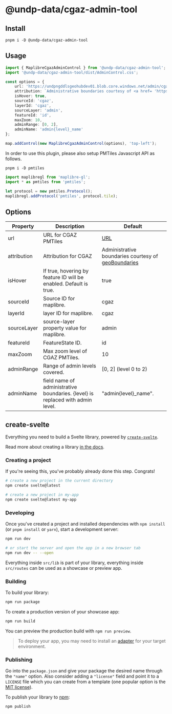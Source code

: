 # @undp-data/cgaz-admin-tool

## Install

```shell
pnpm i -D @undp-data/cgaz-admin-tool
```

## Usage

```ts
import { MaplibreCgazAdminControl } from '@undp-data/cgaz-admin-tool';
import '@undp-data/cgaz-admin-tool/dist/AdminControl.css';

const options = {
	url: 'https://undpngddlsgeohubdev01.blob.core.windows.net/admin/cgaz-geoboundaries.pmtiles',
	attribution: `Administrative boundaries courtesy of <a href= 'https://www.geoboundaries.org'>geoBoundaries</a>`,
	isHover: true,
	sourceId: 'cgaz',
	layerId: 'cgaz',
	sourceLayer: 'admin',
	featureId: 'id',
	maxZoom: 10,
	adminRange: [0, 2],
	adminName: 'admin{level}_name'
};

map.addControl(new MaplibreCgazAdminControl(options), 'top-left');
```

In order to use this plugin, please also setup PMTiles Javascript API as follows.

```shell
pnpm i -D pmtiles
```

```ts
import maplibregl from 'maplibre-gl';
import * as pmtiles from 'pmtiles';

let protocol = new pmtiles.Protocol();
maplibregl.addProtocol('pmtiles', protocol.tile);
```

## Options

| Property    | Description                                                                    | Default                                                                                     |
| ----------- | ------------------------------------------------------------------------------ | ------------------------------------------------------------------------------------------- |
| url         | URL for CGAZ PMTiles                                                           | [URL](https://undpngddlsgeohubdev01.blob.core.windows.net/admin/cgaz-geoboundaries.pmtiles) |
| attribution | Attribution for CGAZ                                                           | Administrative boundaries courtesy of [geoBoundaries](https://www.geoboundaries.org)        |
| isHover     | If true, hovering by feature ID will be enabled. Default is true.              | true                                                                                        |
| sourceId    | Source ID for maplibre.                                                        | cgaz                                                                                        |
| layerId     | layer ID for maplibre.                                                         | cgaz                                                                                        |
| sourceLayer | source-layer property value for maplibre.                                      | admin                                                                                       |
| featureId   | FeatureState ID.                                                               | id                                                                                          |
| maxZoom     | Max zoom level of CGAZ PMTiles.                                                | 10                                                                                          |
| adminRange  | Range of admin levels covered.                                                 | [0, 2] (level 0 to 2)                                                                       |
| adminName   | field name of administrative boundaries. {level} is replaced with admin level. | "admin{level}\_name".                                                                       |

## create-svelte

Everything you need to build a Svelte library, powered by [`create-svelte`](https://github.com/sveltejs/kit/tree/master/packages/create-svelte).

Read more about creating a library [in the docs](https://kit.svelte.dev/docs/packaging).

### Creating a project

If you're seeing this, you've probably already done this step. Congrats!

```bash
# create a new project in the current directory
npm create svelte@latest

# create a new project in my-app
npm create svelte@latest my-app
```

### Developing

Once you've created a project and installed dependencies with `npm install` (or `pnpm install` or `yarn`), start a development server:

```bash
npm run dev

# or start the server and open the app in a new browser tab
npm run dev -- --open
```

Everything inside `src/lib` is part of your library, everything inside `src/routes` can be used as a showcase or preview app.

### Building

To build your library:

```bash
npm run package
```

To create a production version of your showcase app:

```bash
npm run build
```

You can preview the production build with `npm run preview`.

> To deploy your app, you may need to install an [adapter](https://kit.svelte.dev/docs/adapters) for your target environment.

### Publishing

Go into the `package.json` and give your package the desired name through the `"name"` option. Also consider adding a `"license"` field and point it to a `LICENSE` file which you can create from a template (one popular option is the [MIT license](https://opensource.org/license/mit/)).

To publish your library to [npm](https://www.npmjs.com):

```bash
npm publish
```

